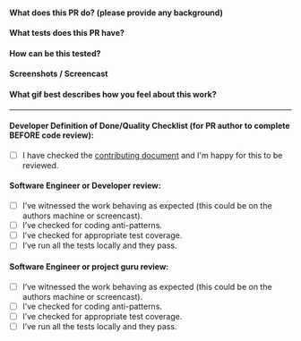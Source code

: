 #### What does this PR do? (please provide any background)
#### What tests does this PR have?
#### How can be this tested?
#### Screenshots / Screencast
#### What gif best describes how you feel about this work?
---
#### Developer Definition of Done/Quality Checklist (for PR author to complete BEFORE code review):
- [ ] I have checked the [contributing document](/CONTRIBUTING.md) and I'm happy for this to be reviewed.

#### Software Engineer or Developer review:
- [ ] I’ve witnessed the work behaving as expected (this could be on the authors machine or screencast).
- [ ] I’ve checked for coding anti-patterns.
- [ ] I’ve checked for appropriate test coverage.
- [ ] I’ve run all the tests locally and they pass.

#### Software Engineer or project guru review:
- [ ] I’ve witnessed the work behaving as expected (this could be on the authors machine or screencast).
- [ ] I’ve checked for coding anti-patterns.
- [ ] I’ve checked for appropriate test coverage.
- [ ] I’ve run all the tests locally and they pass.
